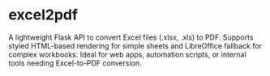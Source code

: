 # excel2pdf
A lightweight Flask API to convert Excel files (.xlsx, .xls) to PDF. Supports styled HTML-based rendering for simple sheets and LibreOffice fallback for complex workbooks. Ideal for web apps, automation scripts, or internal tools needing Excel-to-PDF conversion.
